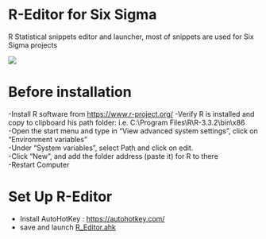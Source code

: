 # R-Editor for Six Sigma
R Statistical snippets editor and launcher, most of snippets are used for Six Sigma projects
</br>

<img src="https://media.giphy.com/media/3D45kfN9muM5YUENMw/giphy.gif"  align="center">


# Before installation

-Install R software from https://www.r-project.org/
-Verify R is installed and copy to clipboard his path folder: i.e. C:\Program Files\R\R-3.3.2\bin\x86 </br>
-Open the start menu and type in “View advanced system settings”, click on “Environment variables” </br>
-Under “System variables”, select Path and click on edit. </br>
-Click “New”, and add the folder address (paste it) for R to there </br>
-Restart Computer

# Set Up R-Editor

- Install AutoHotKey : https://autohotkey.com/
- save and launch <a href="https://github.com/pc-dream-it/R-Editor/raw/master/R_Editor.ahk">R_Editor.ahk</a>


